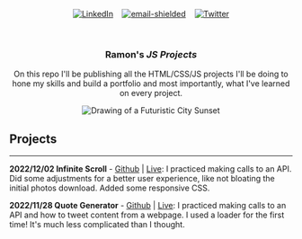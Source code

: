 <div align="center">

[![LinkedIn][linkedin-shield]][linkedin-url]&nbsp;&nbsp;&nbsp;
<a href='mailto&#58;&#114;%72%40&#114;&#97;%6Do&#110;&#114;o%79o&#46;&#99;o&#109;'>![email-shielded]</a>&nbsp;&nbsp;&nbsp;
[![Twitter][twitter-shield]][twitter-url]

</div>

<!-- PROJECT LOGO -->
<br />
<div align="center">
  <a href="https://github.com/rroyo/JS-Projects"></a>
  <h3 align="center">Ramon's <i>JS Projects</i></h3>
  <p align="center">
    On this repo I'll be publishing all the HTML/CSS/JS projects I'll be doing to hone my skills and build a portfolio and most importantly, what I've learned on every project.
  </p>
  <img src="https://i.ibb.co/4fS4cvT/futuristic-city.jpg" alt="Drawing of a Futuristic City Sunset" border="0">
</div>



<!-- PROJECTS -->
## Projects
<hr>

<b>2022/12/02 Infinite Scroll</b> - [Github](https://github.com/rroyo/JS-Projects-infinite-scroll) | [Live](https://rroyo.github.io/JS-Projects-infinite-scroll/):
I practiced making calls to an API. Did some adjustments for a better user experience, like not bloating the initial photos download. Added some responsive CSS.

<b>2022/11/28 Quote Generator</b> - [Github](https://github.com/rroyo/JS-Projects-quote-generator) | [Live](https://rroyo.github.io/JS-Projects-quote-generator/):
I practiced making calls to an API and how to tweet content from a webpage. I used a loader for the first time! It's much less complicated than I thought.



<!-- MARKDOWN LINKS & IMAGES -->
<!-- https://www.markdownguide.org/basic-syntax/#reference-style-links -->
[linkedin-shield]: https://img.shields.io/badge/-LinkedIn-black.svg?style=for-the-badge&logo=linkedin&colorB=555
[linkedin-url]: https://www.linkedin.com/in/rroyo/
[twitter-shield]: https://img.shields.io/twitter/follow/R4mroy?style=for-the-badge&logo=twitter&colorB=555
[twitter-url]: https://twitter.com/r4mroy
[email-shielded]: https://img.shields.io/badge/email-rr%40ramonroyo.com-orange?style=for-the-badge
